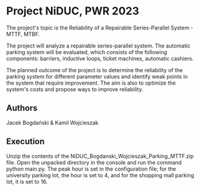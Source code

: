 # Project NiDUC, PWR 2023
The project's topic is the Reliability of a Repairable Series-Parallel System - MTTF, MTBF.

The project will analyze a repairable series-parallel system. The automatic parking system will be evaluated, which consists of the following components: barriers, inductive loops, ticket machines, automatic cashiers.

The planned outcome of the project is to determine the reliability of the parking system for different parameter values and identify weak points in the system that require improvement. The aim is also to optimize the system's costs and propose ways to improve reliability.

## Authors
Jacek Bogdański & Kamil Wojcieszak

## Execution
Unzip the contents of the NiDUC_Bogdanski_Wojcieszak_Parking_MTTF.zip file.
Open the unpacked directory in the console and run the command python main.py.
The peak hour is set in the configuration file; for the university parking lot, the hour is set to 4, and for the shopping mall parking lot, it is set to 16.
